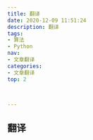 ```yaml
---
title: 翻译
date: 2020-12-09 11:51:24
description: 翻译
tags:
- 算法
- Python
nav:
- 文章翻译
categories:
- 文章翻译
top: 2



---
```


## 翻译